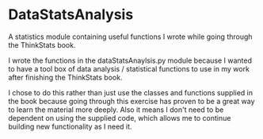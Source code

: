 # DataStatsAnalysis
 A statistics module containing useful functions I wrote while going through the ThinkStats book.

I wrote the functions in the dataStatsAnaylsis.py module because I wanted to have a tool box of data analysis / statistical functions to use in my work after finishing the ThinkStats book.

I chose to do this rather than just use the classes and functions supplied in the book because going through this exercise has proven to be a great way to learn the material more deeply. Also it means I don't need to be dependent on using the supplied code, which allows me to continue building new functionality as I need it.
